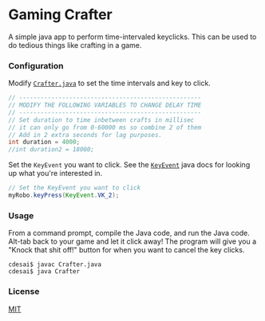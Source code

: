 # Gaming Crafter

A simple java app to perform time-intervaled keyclicks.  This can be used to do tedious things like crafting in a game.

### Configuration

Modify [`Crafter.java`](Crafter.java) to set the time intervals and key to click.

```java
// ---------------------------------------------------
// MODIFY THE FOLLOWING VARIABLES TO CHANGE DELAY TIME
// ---------------------------------------------------
// Set duration to time inbetween crafts in millisec
// it can only go from 0-60000 ms so combine 2 of them
// Add in 2 extra seconds for lag purposes.
int duration = 4000;
//int duration2 = 18000;
```

Set the `KeyEvent` you want to click.  See the [`KeyEvent`](http://docs.oracle.com/javase/7/docs/api/java/awt/event/KeyEvent.html) java docs for looking up what you're interested in.

```java
// Set the KeyEvent you want to click
myRobo.keyPress(KeyEvent.VK_2);
```

### Usage

From a command prompt, compile the Java code, and run the Java code.  Alt-tab back to your game and let it click away!  The program will give you a "Knock that shit off!" button for when you want to cancel the key clicks.

```shell
cdesai$ javac Crafter.java
cdesai$ java Crafter
```

### License
[MIT](LICENSE)
